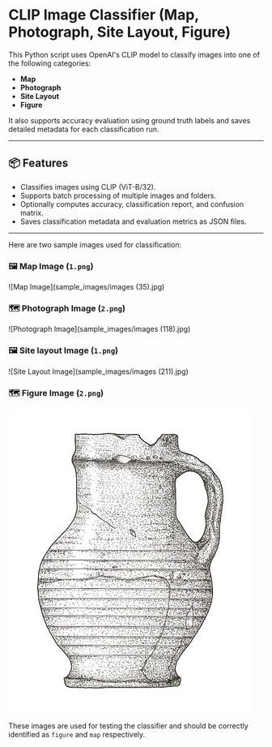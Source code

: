 # CLIP Image Classifier (Map, Photograph, Site Layout, Figure)

This Python script uses OpenAI's CLIP model to classify images into one of the following categories:

- **Map**
- **Photograph**
- **Site Layout**
- **Figure**

It also supports accuracy evaluation using ground truth labels and saves detailed metadata for each classification run.

---

## 📦 Features

- Classifies images using CLIP (ViT-B/32).
- Supports batch processing of multiple images and folders.
- Optionally computes accuracy, classification report, and confusion matrix.
- Saves classification metadata and evaluation metrics as JSON files.

---
Here are two sample images used for classification:

### 🖼️ Map Image (`1.png`)

![Map Image](sample_images/images (35).jpg)

### 🗺️ Photograph Image (`2.png`)

![Photograph Image](sample_images/images (118).jpg)

### 🖼️ Site layout Image (`1.png`)

![Site Layout Image](sample_images/images (211).jpg)

### 🗺️ Figure Image (`2.png`)

![figure Image](sample_images/000009.jpg)


These images are used for testing the classifier and should be correctly identified as `figure` and `map` respectively.


